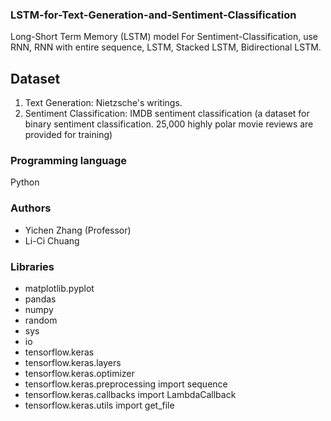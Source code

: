 ### LSTM-for-Text-Generation-and-Sentiment-Classification
Long-Short Term Memory (LSTM) model
For Sentiment-Classification, use RNN, RNN with entire sequence, LSTM, Stacked LSTM, Bidirectional LSTM.

## Dataset
1. Text Generation: Nietzsche's writings.
2. Sentiment Classification: IMDB sentiment classification (a dataset for binary sentiment classification. 25,000 highly polar movie reviews are provided for training)

### Programming language
Python

### Authors
* Yichen Zhang (Professor)
* Li-Ci Chuang

### Libraries
* matplotlib.pyplot
* pandas
* numpy
* random
* sys
* io
* tensorflow.keras
* tensorflow.keras.layers
* tensorflow.keras.optimizer
* tensorflow.keras.preprocessing import sequence
* tensorflow.keras.callbacks import LambdaCallback
* tensorflow.keras.utils import get_file
